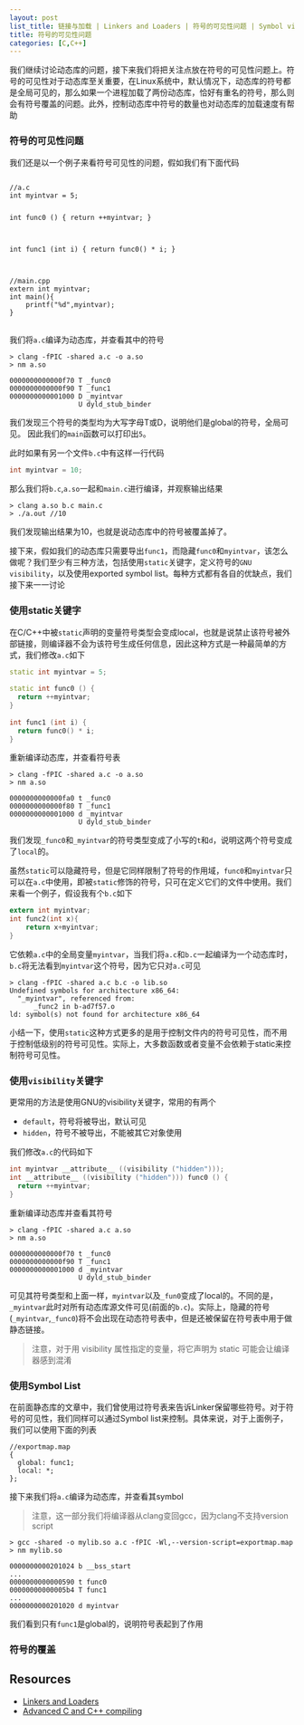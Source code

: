 ```yaml
---
layout: post
list_title: 链接与加载 | Linkers and Loaders | 符号的可见性问题 | Symbol visibility
title: 符号的可见性问题
categories: [C,C++]
---
```


我们继续讨论动态库的问题，接下来我们将把关注点放在符号的可见性问题上。符号的可见性对于动态库至关重要，在Linux系统中，默认情况下，动态库的符号都是全局可见的，那么如果一个进程加载了两份动态库，恰好有重名的符号，那么则会有符号覆盖的问题。此外，控制动态库中符号的数量也对动态库的加载速度有帮助

### 符号的可见性问题

我们还是以一个例子来看符号可见性的问题，假如我们有下面代码

<div class="highlight md-flex-h md-margin-bottom-24">
<div>
<pre class="highlight language-cpp md-no-padding-v md-height-full">
<code class="language-cpp">
//a.c
int myintvar = 5;
 
int func0 () {
  return ++myintvar;
}
 
int func1 (int i) {
  return func0() * i;
}
</code>
</pre>
</div>
<div class="md-margin-left-12">
<pre class="highlight language-cpp md-no-padding-v md-height-full">
<code class="language-cpp">
//main.cpp
extern int myintvar;
int main(){
    printf("%d",myintvar); 
}
</code>
</pre>
</div>
</div>

我们将`a.c`编译为动态库，并查看其中的符号

```shell
> clang -fPIC -shared a.c -o a.so
> nm a.so

0000000000000f70 T _func0
0000000000000f90 T _func1
0000000000001000 D _myintvar
                 U dyld_stub_binder
```

我们发现三个符号的类型均为大写字母T或D，说明他们是global的符号，全局可见。 因此我们的`main`函数可以打印出`5`。

此时如果有另一个文件`b.c`中有这样一行代码

```c
int myintvar = 10;
```
那么我们将`b.c`,`a.so`一起和`main.c`进行编译，并观察输出结果

```shell
> clang a.so b.c main.c
> ./a.out //10
```
我们发现输出结果为10，也就是说动态库中的符号被覆盖掉了。

接下来，假如我们的动态库只需要导出`func1`，而隐藏`func0`和`myintvar`，该怎么做呢？我们至少有三种方法，包括使用`static`关键字，定义符号的`GNU visibility`，以及使用exported symbol list。每种方式都有各自的优缺点，我们接下来一一讨论

### 使用static关键字

在C/C++中被`static`声明的变量符号类型会变成local，也就是说禁止该符号被外部链接，则编译器不会为该符号生成任何信息，因此这种方式是一种最简单的方式，我们修改`a.c`如下

```cpp
static int myintvar = 5;
 
static int func0 () {
  return ++myintvar;
}
 
int func1 (int i) {
  return func0() * i;
}
```
重新编译动态库，并查看符号表

```shell
> clang -fPIC -shared a.c -o a.so
> nm a.so

0000000000000fa0 t _func0
0000000000000f80 T _func1
0000000000001000 d _myintvar
                 U dyld_stub_binder

```

我们发现`_func0`和`_myintvar`的符号类型变成了小写的`t`和`d`，说明这两个符号变成了`local`的。

虽然`static`可以隐藏符号，但是它同样限制了符号的作用域，`func0`和`myintvar`只可以在`a.c`中使用，即被`static`修饰的符号，只可在定义它们的文件中使用。我们来看一个例子，假设我有个`b.c`如下

```c
extern int myintvar;
int func2(int x){
    return x+myintvar;
}
```

它依赖`a.c`中的全局变量`myintvar`，当我们将`a.c`和`b.c`一起编译为一个动态库时，`b.c`将无法看到`myintvar`这个符号，因为它只对`a.c`可见

```shell
> clang -fPIC -shared a.c b.c -o lib.so
Undefined symbols for architecture x86_64:
  "_myintvar", referenced from:
      _func2 in b-ad7f57.o
ld: symbol(s) not found for architecture x86_64
```

小结一下，使用`static`这种方式更多的是用于控制文件内的符号可见性，而不用于控制低级别的符号可见性。实际上，大多数函数或者变量不会依赖于static来控制符号可见性。

### 使用`visibility`关键字

更常用的方法是使用GNU的visibility关键字，常用的有两个

- `default`，符号将被导出，默认可见
- `hidden`，符号不被导出，不能被其它对象使用

我们修改`a.c`的代码如下

```c
int myintvar __attribute__ ((visibility ("hidden")));
int __attribute__ ((visibility ("hidden"))) func0 () {
  return ++myintvar;
}
```
重新编译动态库并查看其符号

```shell
> clang -fPIC -shared a.c a.so
> nm a.so

0000000000000f70 t _func0
0000000000000f90 T _func1
0000000000001000 d _myintvar
                 U dyld_stub_binder
```
可见其符号类型和上面一样，`myintvar`以及`_fun0`变成了local的。不同的是，`_myintvar`此时对所有动态库源文件可见(前面的`b.c`)。实际上，隐藏的符号(`_myintvar`,`_func0`)将不会出现在动态符号表中，但是还被保留在符号表中用于做静态链接。

> 注意，对于用 visibility 属性指定的变量，将它声明为 static 可能会让编译器感到混淆

### 使用Symbol List

在前面静态库的文章中，我们曾使用过符号表来告诉Linker保留哪些符号。对于符号的可见性，我们同样可以通过Symbol list来控制。具体来说，对于上面例子，我们可以使用下面的列表

```shell
//exportmap.map
{
  global: func1;
  local: *;
};
```

接下来我们将`a.c`编译为动态库，并查看其symbol

> 注意，这一部分我们将编译器从clang变回gcc，因为clang不支持version script

```shell
> gcc -shared -o mylib.so a.c -fPIC -Wl,--version-script=exportmap.map
> nm mylib.so

0000000000201024 b __bss_start
...
0000000000000590 t func0
00000000000005b4 T func1
...
0000000000201020 d myintvar
```
我们看到只有`func1`是global的，说明符号表起到了作用

### 符号的覆盖



## Resources

- [Linkers and Loaders](https://www.amazon.com/Linkers-Kaufmann-Software-Engineering-Programming/dp/1558604960)
- [Advanced C and C++ compiling](https://www.amazon.com/Advanced-C-Compiling-Milan-Stevanovic/dp/1430266678)
